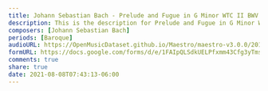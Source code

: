 ```yaml
---
title: Johann Sebastian Bach - Prelude and Fugue in G Minor WTC II BWV 885 (3)
description: This is the description for Prelude and Fugue in G Minor WTC II BWV 885 by Johann Sebastian Bach
composers: [Johann Sebastian Bach]
periods: [Baroque]
audioURL: https://OpenMusicDataset.github.io/Maestro/maestro-v3.0.0/2011/MIDI-Unprocessed_22_R1_2011_MID--AUDIO_R1-D8_12_Track12_wav.midi
formURL: https://docs.google.com/forms/d/e/1FAIpQLSdkUELPfxmm43Cfg3yTmssww9CUdBmH8v1yMh9RqeBwj0Zv-Q/viewform
comments: true
share: true
date: 2021-08-08T07:43:13-06:00
---
```

